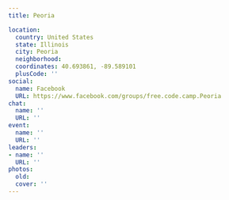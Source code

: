 ```yaml
---
title: Peoria

location:
  country: United States
  state: Illinois
  city: Peoria
  neighborhood: 
  coordinates: 40.693861, -89.589101
  plusCode: ''
social:
  name: Facebook
  URL: https://www.facebook.com/groups/free.code.camp.Peoria
chat:
  name: ''
  URL: ''
event:
  name: ''
  URL: ''
leaders:
- name: ''
  URL: ''
photos:
  old: 
  cover: ''
---
```

